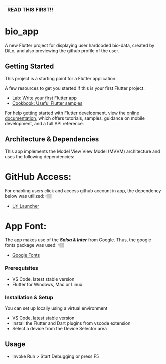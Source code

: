 | READ THIS FIRST!! |
| :---------------: |

# bio_app

A new Flutter project for displaying user hardcoded bio-data, created by DiLo, and also previewing the github profile of the user.

## Getting Started

This project is a starting point for a Flutter application.

A few resources to get you started if this is your first Flutter project:

- [Lab: Write your first Flutter app](https://docs.flutter.dev/get-started/codelab)
- [Cookbook: Useful Flutter samples](https://docs.flutter.dev/cookbook)

For help getting started with Flutter development, view the
[online documentation](https://docs.flutter.dev/), which offers tutorials,
samples, guidance on mobile development, and a full API reference.

## Architecture & Dependencies

This app implements the Model View View Model (MVVM) architecture and uses the following dependencies:

# GitHub Access:

For enabling users click and access github account in app, the dependency below was utilized: 👇🏽

- [Url Launcher](https://pub.dev/packages/url_launcher)

# App Font:

The app makes use of the **_Salsa & Inter_** from Google.
Thus, the google fonts package was used: 👇🏽

- [Google Fonts](https://pub.dev/packages/google_fonts)

### Prerequisites

- VS Code, latest stable version
- Flutter for Windows, Mac or Linux

### Installation & Setup

You can set up locally using a virtual environment

- VS Code, latest stable version
- Install the Flutter and Dart plugins from vscode extension
- Select a device from the Device Selector area

## Usage

- Invoke Run > Start Debugging or press F5
